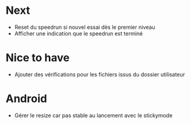 # Next
- Reset du speedrun si nouvel essai dès le premier niveau
- Afficher une indication que le speedrun est terminé

# Nice to have
* Ajouter des vérifications pour les fichiers issus du dossier utilisateur

# Android
* Gérer le resize car pas stable au lancement avec le stickymode
